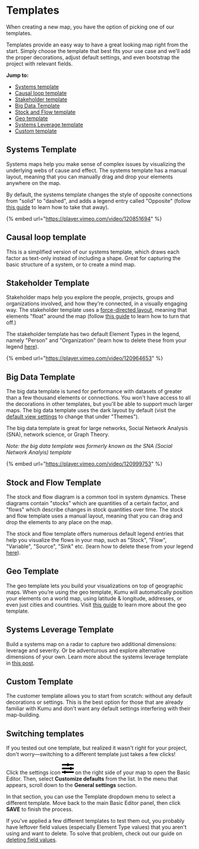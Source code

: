 # Templates

When creating a new map, you have the option of picking one of our templates.

Templates provide an easy way to have a great looking map right from the start. Simply choose the template that best fits your use case and we'll add the proper decorations, adjust default settings, and even bootstrap the project with relevant fields.

**Jump to:**

* [Systems template](templates.md#system-template)
* [Causal loop template](templates.md#causal-loop-template)
* [Stakeholder template](templates.md#stakeholder-template)
* [Big Data Template](templates.md#big-data-template)
* [Stock and Flow template](templates.md#stock-and-flow-template)
* [Geo template](templates/geo.md)
* [Systems Leverage template](templates.md#systems-leverage-template)
* [Custom template](templates.md#custom-template)

## Systems Template

Systems maps help you make sense of complex issues by visualizing the underlying webs of cause and effect. The systems template has a manual layout, meaning that you can manually drag and drop your elements anywhere on the map.

By default, the systems template changes the style of opposite connections from "solid" to "dashed", and adds a legend entry called "Opposite" (follow [this guide](../faq/how-do-i-remove-opposite.md) to learn how to take that away).

{% embed url="https://player.vimeo.com/video/120851694" %}

## Causal loop template

This is a simplified version of our systems template, which draws each factor as text-only instead of including a shape. Great for capturing the basic structure of a system, or to create a mind map.

## Stakeholder Template

Stakeholder maps help you explore the people, projects, groups and organizations involved, and how they're connected, in a visually engaging way. The stakeholder template uses a [force-directed layout](layouts/force-directed.md), meaning that elements "float" around the map (follow [this guide](../faq/how-do-keep-elements-from-moving.md) to learn how to turn that off.)

The stakeholder template has two default Element Types in the legend, namely "Person" and "Organization" (learn how to delete these from your legend [here](legends.md#removing-legend-entries)).

{% embed url="https://player.vimeo.com/video/120964653" %}

## Big Data Template

The big data template is tuned for performance with datasets of greater than a few thousand elements or connections. You won't have access to all the decorations in other templates, but you'll be able to support much larger maps. The big data template uses the dark layout by default (visit the [default view settings](default-view-settings.md) to change that under "Themes").

The big data template is great for large networks, Social Network Analysis (SNA), network science, or Graph Theory.

_Note: the big data template was formerly known as the SNA (Social Network Analyis) template_

{% embed url="https://player.vimeo.com/video/120999753" %}

## Stock and Flow Template

The stock and flow diagram is a common tool in system dynamics. These diagrams contain "stocks" which are quantities of a certain factor, and "flows" which describe changes in stock quantities over time. The stock and flow template uses a manual layout, meaning that you can drag and drop the elements to any place on the map.

The stock and flow template offers numerous default legend entries that help you visualize the flows in your map, such as "Stock", "Flow", "Variable", "Source", "Sink" etc. (learn how to delete these from your legend [here](legends.md#removing-legend-entries)).

## Geo Template

The geo template lets you build your visualizations on top of geographic maps. When you’re using the geo template, Kumu will automatically position your elements on a world map, using latitude & longitude, addresses, or even just cities and countries. Visit [this guide](templates/geo.md) to learn more about the geo template.

## Systems Leverage Template

Build a systems map on a radar to capture two additional dimensions: leverage and severity. Or be adventurous and explore alternative dimensions of your own. Learn more about the systems leverage template in [this post](https://blog.kumu.io/introducing-radar-plots-b46fc4c6e61e).

## Custom Template

The customer template allows you to start from scratch: without any default decorations or settings. This is the best option for those that are already familiar with Kumu and don't want any default settings interfering with their map-building.

## Switching templates

If you tested out one template, but realized it wasn't right for your project, don't worry—switching to a different template just takes a few clicks!

Click the settings icon ![](../icons/sliders-h.svg) on the right side of your map to open the Basic Editor. Then, select **Customize defaults** from the list. In the menu that appears, scroll down to the **General settings** section.

In that section, you can use the Template dropdown menu to select a different template. Move back to the main Basic Editor panel, then click **SAVE** to finish the process.

If you've applied a few different templates to test them out, you probably have leftover field values (especially Element Type values) that you aren't using and want to delete. To solve that problem, check out our guide on [deleting field values](fields.md#deleting-field-values).
